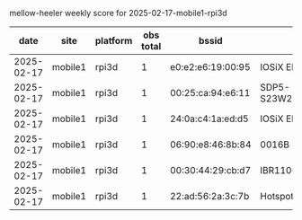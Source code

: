 mellow-heeler weekly score for 2025-02-17-mobile1-rpi3d

|date|site|platform|obs total|bssid|ssid|lat|lng|
|--|--|--|--|--|--|--|--|
|2025-02-17|mobile1|rpi3d|1|e0:e2:e6:19:00:95|IOSiX ELD|40.315704|-122.280624|
|2025-02-17|mobile1|rpi3d|1|00:25:ca:94:e6:11|SDP5-S23W245UHG_a1e4c2a1|40.315704|-122.280624|
|2025-02-17|mobile1|rpi3d|1|24:0a:c4:1a:ed:d5|IOSiX ELD|40.315704|-122.280624|
|2025-02-17|mobile1|rpi3d|1|06:90:e8:46:8b:84|0016B|40.315704|-122.280624|
|2025-02-17|mobile1|rpi3d|1|00:30:44:29:cb:d7|IBR1100-bd7|40.315704|-122.280624|
|2025-02-17|mobile1|rpi3d|1|22:ad:56:2a:3c:7b|Hotspot3C7B|40.315704|-122.280624|
